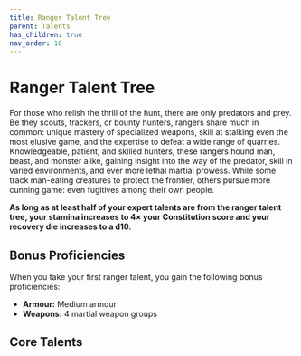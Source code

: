 ```yaml
---
title: Ranger Talent Tree
parent: Talents
has_children: true
nav_order: 10
---
```


# Ranger Talent Tree
For those who relish the thrill of the hunt, there are only predators and prey. Be they scouts, trackers, or bounty hunters, rangers share much in common: unique mastery of specialized weapons, skill at stalking even the most elusive game, and the expertise to defeat a wide range of quarries. Knowledgeable, patient, and skilled hunters, these rangers hound man, beast, and monster alike, gaining insight into the way of the predator, skill in varied environments, and ever more lethal martial prowess. While some track man-eating creatures to protect the frontier, others pursue more cunning game: even fugitives among their own people.

**As long as at least half of your expert talents are from the ranger talent tree, your stamina increases to 4× your Constitution score and your recovery die increases to a d10.**

## Bonus Proficiencies
When you take your first ranger talent, you gain the following bonus proficiencies:
* **Armour:** Medium armour
* **Weapons:** 4 martial weapon groups

## Core Talents
